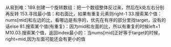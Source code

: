 从易到难：189.创建一个旋转数组：把一个数组整体反过来，然后在k处左右分别再反转
153.寻找最小值：和右面比，如果有重复元素则right-1
33.搜索某个值：nums[mid]和左边的比，看哪边是有序的，优先在有序的部分里找target，没有的话else
81.搜索某个值(有重复)：因为mid和左面的比，所以有重复的时候left+1
M10.03.搜索某个值，返回index最小的：当nums[mid]正好等于target的时候，right=mid,因为左面可能还会有更小的值
